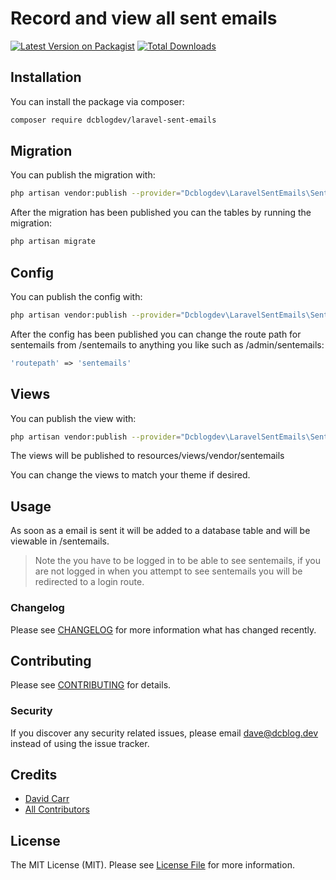 # Record and view all sent emails

[![Latest Version on Packagist](https://img.shields.io/packagist/v/dcblogdev/laravel-sent-emails.svg?style=flat-square)](https://packagist.org/packages/dcblogdev/sent-emails)
[![Total Downloads](https://img.shields.io/packagist/dt/dcblogdev/laravel-sent-emails.svg?style=flat-square)](https://packagist.org/packages/dcblogdev/sent-emails)

## Installation

You can install the package via composer:

```bash
composer require dcblogdev/laravel-sent-emails
```

## Migration
You can publish the migration with:

```bash
php artisan vendor:publish --provider="Dcblogdev\LaravelSentEmails\SentEmailsServiceProvider" --tag="migrations"
```

After the migration has been published you can the tables by running the migration:

```bash
php artisan migrate
```

## Config
You can publish the config with:

```bash
php artisan vendor:publish --provider="Dcblogdev\LaravelSentEmails\SentEmailsServiceProvider" --tag="config"
```

After the config has been published you can change the route path for sentemails from /sentemails to anything you like such as /admin/sentemails:

```php
'routepath' => 'sentemails'
```

## Views
You can publish the view with:

```bash
php artisan vendor:publish --provider="Dcblogdev\LaravelSentEmails\SentEmailsServiceProvider" --tag="views"
```

The views will be published to resources/views/vendor/sentemails

You can change the views to match your theme if desired.

## Usage

As soon as a email is sent it will be added to a database table and will be viewable in /sentemails.

> Note the you have to be logged in to be able to see sentemails, if you are not logged in when you attempt to see sentemails you will be redirected to a login route.

### Changelog

Please see [CHANGELOG](CHANGELOG.md) for more information what has changed recently.

## Contributing

Please see [CONTRIBUTING](CONTRIBUTING.md) for details.

### Security

If you discover any security related issues, please email dave@dcblog.dev instead of using the issue tracker.

## Credits

- [David Carr](https://github.com/dcblogdev)
- [All Contributors](../../contributors)

## License

The MIT License (MIT). Please see [License File](LICENSE.md) for more information.